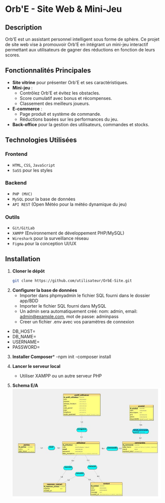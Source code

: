 # Orb'E - Site Web & Mini-Jeu



## Description
Orb'E est un assistant personnel intelligent sous forme de sphère. Ce projet de site web vise à promouvoir Orb'E en intégrant un mini-jeu interactif permettant aux utilisateurs de gagner des réductions en fonction de leurs scores.

## Fonctionnalités Principales
- **Site vitrine** pour présenter Orb'E et ses caractéristiques.
- **Mini-jeu** :
  - Contrôlez Orb'E et évitez les obstacles.
  - Score cumulatif avec bonus et récompenses.
  - Classement des meilleurs joueurs.
- **E-commerce** :
  - Page produit et système de commande.
  - Réductions basées sur les performances du jeu.
- **Back-office** pour la gestion des utilisateurs, commandes et stocks.

## Technologies Utilisées
### Frontend
- `HTML`, `CSS`, `JavaScript`
- `SaSS` pour les styles

### Backend
- `PHP (MVC)`
- `MySQL` pour la base de données
- `API REST` (Open Météo pour la météo dynamique du jeu)

### Outils
- `Git/GitLab`
- `XAMPP` (Environnement de développement PHP/MySQL)
- `Wireshark` pour la surveillance réseau
- `Figma` pour la conception UI/UX

## Installation
1. **Cloner le dépôt**
   ```bash
   git clone https://github.com/utilisateur/OrbE-Site.git
   ```
2. **Configurer la base de données**
   - Importer dans phpmyadmin le fichier SQL fourni dans le dossier app/BDD
   - Importer le fichier SQL fourni dans MySQL
   - Un admin sera automatiquement créé: nom: admin, email: admin@example.com, mot de passe: adminpass
   - Creer un fichier .env avec vos paramètres de connexion
  
  - DB_HOST=
  - DB_NAME= 
  - USERNAME=
  - PASSWORD=


3. **Installer Composer***
   -npm init
   -composer install
   
4. **Lancer le serveur local**
   - Utiliser XAMPP ou un autre serveur PHP

5. **Schema E/A**
![schema E/A](./publique/images/divers/MCD.jpg "MCD") 

